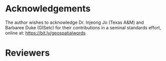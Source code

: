 # Acknowledgements

The author wishes to acknowledge Dr. Injeong Jo (Texas A&M) and Barbaree Duke (GISetc) for their contributions in a seminal standards effort, online at: <a href="https://bit.ly/geospatialwords" target="new">https://bit.ly/geospatialwords</a>


# Reviewers

